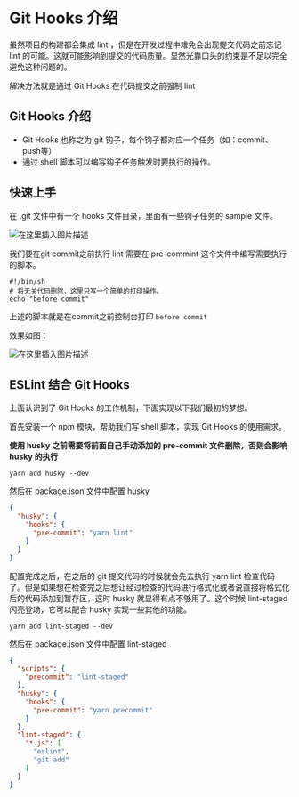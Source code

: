 # Git Hooks 介绍

虽然项目的构建都会集成 lint ，但是在开发过程中难免会出现提交代码之前忘记 lint 的可能。这就可能影响到提交的代码质量。显然光靠口头的约束是不足以完全避免这种问题的。

解决方法就是通过 Git Hooks 在代码提交之前强制 lint

## Git Hooks 介绍

- Git Hooks 也称之为 git 钩子，每个钩子都对应一个任务（如：commit、push等）
- 通过 shell 脚本可以编写钩子任务触发时要执行的操作。


## 快速上手

在 .git 文件中有一个 hooks 文件目录，里面有一些钩子任务的 sample 文件。

![在这里插入图片描述](https://img-blog.csdnimg.cn/20200629205452300.png?x-oss-process=image/watermark,type_ZmFuZ3poZW5naGVpdGk,shadow_10,text_aHR0cHM6Ly9ibG9nLmNzZG4ubmV0L2Zhbmd4dWFuMTUwOQ==,size_16,color_FFFFFF,t_70)

我们要在git commit之前执行 lint 需要在 pre-commint 这个文件中编写需要执行的脚本。

```shell
#!/bin/sh
# 将无关代码删除，这里只写一个简单的打印操作。
echo "before commit"
```

上述的脚本就是在commit之前控制台打印 `before commit`

效果如图：

![在这里插入图片描述](https://img-blog.csdnimg.cn/2020062921030694.png)

## ESLint 结合 Git Hooks

上面认识到了 Git Hooks 的工作机制，下面实现以下我们最初的梦想。

首先安装一个 npm 模块，帮助我们写 shell 脚本，实现 Git Hooks 的使用需求。

**使用 husky 之前需要将前面自己手动添加的 pre-commit 文件删除，否则会影响 husky 的执行**

```
yarn add husky --dev
```

然后在 package.json 文件中配置 husky 

```json
{
  "husky": {
    "hooks": {
      "pre-commit": "yarn lint"
    }
  }
}
```

配置完成之后，在之后的 git 提交代码的时候就会先去执行 yarn lint 检查代码了。但是如果想在检查完之后想让经过检查的代码进行格式化或者说直接将格式化后的代码添加到暂存区，这时 husky 就显得有点不够用了。这个时候 lint-staged 闪亮登场，它可以配合 husky 实现一些其他的功能。

```
yarn add lint-staged --dev
```

然后在 package.json 文件中配置 lint-staged 

```json
{
  "scripts": {
    "precommit": "lint-staged"
  },
  "husky": {
    "hooks": {
      "pre-commit": "yarn precommit"
    }
  },
  "lint-staged": {
    "*.js": [
      "eslint",
      "git add"
    ]
  }
}
```
